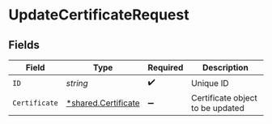 # UpdateCertificateRequest


## Fields

| Field                                                     | Type                                                      | Required                                                  | Description                                               |
| --------------------------------------------------------- | --------------------------------------------------------- | --------------------------------------------------------- | --------------------------------------------------------- |
| `ID`                                                      | *string*                                                  | :heavy_check_mark:                                        | Unique ID                                                 |
| `Certificate`                                             | [*shared.Certificate](../../models/shared/certificate.md) | :heavy_minus_sign:                                        | Certificate object to be updated                          |